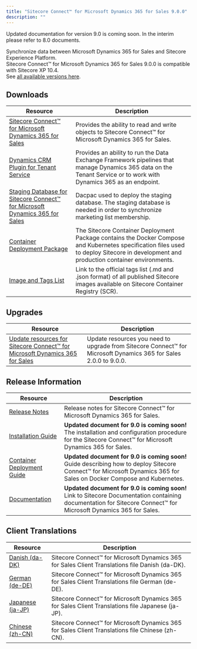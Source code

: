 ```yaml
---
title: "Sitecore Connect™ for Microsoft Dynamics 365 for Sales 9.0.0"
description: ""
---
```


  <Alert variant='warning' mb={4}>
    <AlertIcon />
    Updated documentation for version 9.0 is coming soon. In the interim please refer to 8.0 documents.
  </Alert>

Synchronize data between Microsoft Dynamics 365 for Sales and Sitecore Experience Platform.\
Sitecore Connect™ for Microsoft Dynamics 365 for Sales 9.0.0 is compatible with Sitecore XP 10.4.\
See [all available versions here](/downloads/Dynamics_CRM_Connect).

## Downloads

 | Resource | Description |
 | --- | --- |
 | [Sitecore Connect™ for Microsoft Dynamics 365 for Sales](https://scdp.blob.core.windows.net/downloads/Dynamics%20CRM%20Connect/9x/Sitecore%20Connect%20for%20Microsoft%20Dynamics%20365%20for%20Sales%20900/Sitecore%20Connect%20for%20Microsoft%20Dynamics%20365%20for%20Sales%209.0.5%20rev.%2001529.zip) | Provides the ability to read and write objects to Sitecore Connect™ for Microsoft Dynamics 365 for Sales. |
 | [Dynamics CRM Plugin for Tenant Service](https://scdp.blob.core.windows.net/downloads/Dynamics%20CRM%20Connect/9x/Sitecore%20Connect%20for%20Microsoft%20Dynamics%20365%20for%20Sales%20900/Sitecore%20Connect%20for%20Microsoft%20Dynamics%20365%20for%20Sales%20Plugin%20for%20Tenant%20Service%209.0.5%20rev.%2001529.scwdp.zip) | Provides an ability to run the Data Exchange Framework pipelines that manage Dynamics 365 data on the Tenant Service or to work with Dynamics 365 as an endpoint. |
 | [Staging Database for Sitecore Connect™ for Microsoft Dynamics 365 for Sales](https://scdp.blob.core.windows.net/downloads/Dynamics%20CRM%20Connect/9x/Sitecore%20Connect%20for%20Microsoft%20Dynamics%20365%20for%20Sales%20900/Sitecore.DataExchange.Staging.dacpac) | Dacpac used to deploy the staging database. The staging database is needed in order to synchronize marketing list membership. |
 | [Container Deployment Package](https://github.com/Sitecore/container-deployment/releases/tag/dcrm%2F9.0.5.01529.647) | The Sitecore Container Deployment Package contains the Docker Compose and Kubernetes specification files used to deploy Sitecore in development and production container environments. |
 | [Image and Tags List](https://github.com/Sitecore/docker-images/tree/master/tags) | Link to the official tags list (.md and .json format) of all published Sitecore images available on Sitecore Container Registry (SCR). |

## Upgrades

 | Resource | Description |
 | --- | --- |
 | [Update resources for Sitecore Connect™ for Microsoft Dynamics 365 for Sales](/downloads/Resource_files_for_Modules/1x/Resource_files_for_Modules_100) | Update resources you need to upgrade from Sitecore Connect™ for Microsoft Dynamics 365 for Sales 2.0.0 to 9.0.0. |

## Release Information

 | Resource | Description |
 | --- | --- |
 | [Release Notes](/downloads/Dynamics_CRM_Connect/9x/Sitecore_Connect_for_Microsoft_Dynamics_365_for_Sales_900/Release_Notes) | Release notes for Sitecore Connect™ for Microsoft Dynamics 365 for Sales. |
 | [Installation Guide](https://doc.sitecore.com/xp/en/developers/dynamics-crm-connect/80/sitecore-connect-for-microsoft-dynamics-365-for-sales/install-sitecore-connect-for-microsoft-dynamics-for-sales-365-on-prem.html) | **Updated document for 9.0 is coming soon!** The installation and configuration procedure for the Sitecore Connect™ for Microsoft Dynamics 365 for Sales. |
 | [Container Deployment Guide](https://doc.sitecore.com/xp/en/developers/dynamics-crm-connect/80/sitecore-connect-for-microsoft-dynamics-365-for-sales/install-sitecore-connect-for-microsoft-dynamics-365-for-sales-on-containers.html) | **Updated document for 9.0 is coming soon!** Guide describing how to deploy Sitecore Connect™ for Microsoft Dynamics 365 for Sales on Docker Compose and Kubernetes. |
 | [Documentation](https://doc.sitecore.com/xp/en/developers/dynamics-crm-connect/80/sitecore-connect-for-microsoft-dynamics-365-for-sales/index-en.html) | **Updated document for 9.0 is coming soon!** Link to Sitecore Documentation containing documentation for Sitecore Connect™ for Microsoft Dynamics 365 for Sales. |

## Client Translations

 | Resource | Description |
 | --- | --- |
 | [Danish (da-DK)](https://scdp.blob.core.windows.net/downloads/Dynamics%20CRM%20Connect/9x/Sitecore%20Connect%20for%20Microsoft%20Dynamics%20365%20for%20Sales%20900/Sitecore%20Connect%20for%20Microsoft%20Dynamics%20365%20for%20Sales%209.0.5%20rev.%2001529%20(da-DK).zip) | Sitecore Connect™ for Microsoft Dynamics 365 for Sales Client Translations file Danish (da-DK). |
 | [German (de-DE)](https://scdp.blob.core.windows.net/downloads/Dynamics%20CRM%20Connect/9x/Sitecore%20Connect%20for%20Microsoft%20Dynamics%20365%20for%20Sales%20900/Sitecore%20Connect%20for%20Microsoft%20Dynamics%20365%20for%20Sales%209.0.5%20rev.%2001529%20(de-DE).zip) | Sitecore Connect™ for Microsoft Dynamics 365 for Sales Client Translations file German (de-DE). |
 | [Japanese (ja-JP)](https://scdp.blob.core.windows.net/downloads/Dynamics%20CRM%20Connect/9x/Sitecore%20Connect%20for%20Microsoft%20Dynamics%20365%20for%20Sales%20900/Sitecore%20Connect%20for%20Microsoft%20Dynamics%20365%20for%20Sales%209.0.5%20rev.%2001529%20(ja-JP).zip) | Sitecore Connect™ for Microsoft Dynamics 365 for Sales Client Translations file Japanese (ja-JP). |
 | [Chinese (zh-CN)](https://scdp.blob.core.windows.net/downloads/Dynamics%20CRM%20Connect/9x/Sitecore%20Connect%20for%20Microsoft%20Dynamics%20365%20for%20Sales%20900/Sitecore%20Connect%20for%20Microsoft%20Dynamics%20365%20for%20Sales%209.0.5%20rev.%2001529%20(zh-CN).zip) | Sitecore Connect™ for Microsoft Dynamics 365 for Sales Client Translations file Chinese (zh-CN). |
